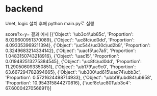 # backend
Unet, logic 설치 후에 python main.py로 실행

score?x=y= 결과 예시
[{'Object': '\ub3c4\ub85c', 'Proportion': 8.029600951370089}, {'Object': '\uc8fc\ud0dd', 'Proportion': 4.093353969211394}, {'Object': '\uc544\ud30c\ud2b8', 'Proportion': 0.3249683214334142}, {'Object': '\uacf5\uc7a5', 'Proportion': 1.0483150743218916}, {'Object': '\uac15', 'Proportion': 0.019482513275384545}, {'Object': '\uc8fc\ud0dd', 'Proportion': 11.290506093350851}, {'Object': '\ub179\uc9c0', 'Proportion': 63.667294782894665}, {'Object': '\ub300\ud615\uac74\ubb3c', 'Proportion': 0.5721624498714933}, {'Object': '\ubbf8\ubd84\ub958', 'Proportion': 10.954315844270816}, {'\ucf8c\uc801\ub3c4': 67.60004270566911}]
